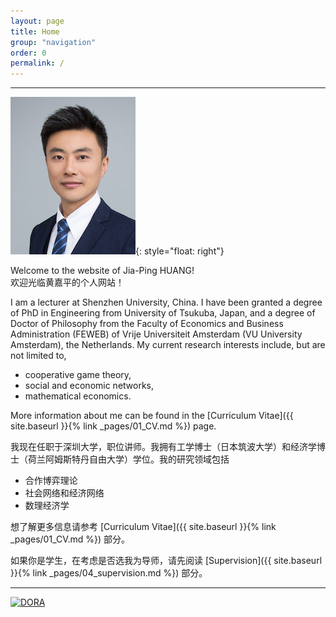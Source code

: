 ```yaml
---
layout: page
title: Home
group: "navigation"
order: 0
permalink: /
---
```


---
![Portrait](/assets/img/photo.png){: style="float: right"}

Welcome to the website of Jia-Ping HUANG!   
欢迎光临黄嘉平的个人网站！

I am a lecturer at Shenzhen University, China. I have been granted a degree of PhD in Engineering from University of Tsukuba, Japan, and a degree of Doctor of Philosophy from the Faculty of Economics and Business Administration (FEWEB) of Vrije Universiteit Amsterdam (VU University Amsterdam), the Netherlands. My current research interests include, but are not limited to,
* cooperative game theory,   
* social and economic networks,   
* mathematical economics.   

More information about me can be found in the [Curriculum Vitae]({{ site.baseurl }}{% link _pages/01_CV.md %}) page.

我现在任职于深圳大学，职位讲师。我拥有工学博士（日本筑波大学）和经济学博士（荷兰阿姆斯特丹自由大学）学位。我的研究领域包括   
* 合作博弈理论
* 社会网络和经济网络
* 数理经济学

想了解更多信息请参考 [Curriculum Vitae]({{ site.baseurl }}{% link _pages/01_CV.md %}) 部分。

如果你是学生，在考虑是否选我为导师，请先阅读 [Supervision]({{ site.baseurl }}{% link _pages/04_supervision.md %}) 部分。


---

<a href="https://sfdora.org/"><img src="{{ site.baseurl }}{% link /assets/img/Dorabadge1.png %}" alt="DORA" title="DORA" height="50" /></a>
